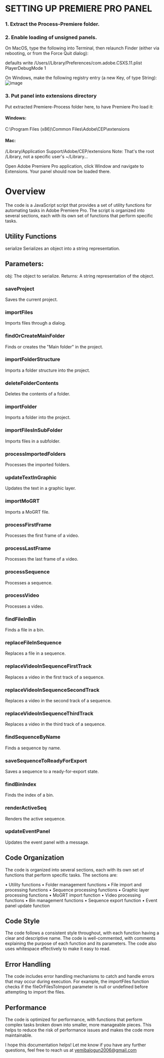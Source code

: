 # SETTING UP PREMIERE PRO PANEL

### 1.	Extract the Process-Premiere folder.
### 2.	Enable loading of unsigned panels. 
On MacOS, type the following into Terminal, then relaunch Finder (either via rebooting, or from the Force Quit dialog):

defaults write /Users/<username>/Library/Preferences/com.adobe.CSXS.11.plist PlayerDebugMode 1


On Windows, make the following registry entry (a new Key, of type String):
 ![image](https://github.com/user-attachments/assets/6cc0da77-077b-417e-9e6b-f1c3bead92fe)


### 3. Put panel into extensions directory
Put extracted Premiere-Process folder here, to have Premiere Pro load it:
#### Windows:    
C:\Program Files (x86)\Common Files\Adobe\CEP\extensions

#### Mac:        
/Library/Application Support/Adobe/CEP/extensions
Note: That's the root /Library, not a specific user's ~/Library...

Open Adobe Premiere Pro application, click Window and navigate to Extensions. Your panel should now be loaded there.

# Overview 
The code is a JavaScript script that provides a set of utility functions for automating tasks in Adobe Premiere Pro. The script is organized into several sections, each with its own set of functions that perform specific tasks.

## Utility Functions

serialize
Serializes an object into a string representation.

## Parameters:
obj: The object to serialize.
Returns: A string representation of the object.
### saveProject
Saves the current project.

### importFiles
Imports files through a dialog.

### findOrCreateMainFolder
Finds or creates the "Main folder" in the project.

### importFolderStructure
Imports a folder structure into the project.

### deleteFolderContents
Deletes the contents of a folder.

### importFolder
Imports a folder into the project.

### importFilesInSubFolder
Imports files in a subfolder.

### processImportedFolders
Processes the imported folders.

### updateTextInGraphic
Updates the text in a graphic layer.

### importMoGRT
Imports a MoGRT file.

### processFirstFrame
Processes the first frame of a video.

### processLastFrame
Processes the last frame of a video.

### processSequence
Processes a sequence.

### processVideo
Processes a video.

### findFileInBin
Finds a file in a bin.

### replaceFileInSequence
Replaces a file in a sequence.

### replaceVideoInSequenceFirstTrack
Replaces a video in the first track of a sequence.

### replaceVideoInSequenceSecondTrack
Replaces a video in the second track of a sequence.

### replaceVideoInSequenceThirdTrack
Replaces a video in the third track of a sequence.

### findSequenceByName
Finds a sequence by name.

### saveSequenceToReadyForExport
Saves a sequence to a ready-for-export state.

### findBinIndex
Finds the index of a bin.

### renderActiveSeq
Renders the active sequence.

### updateEventPanel
Updates the event panel with a message.

## Code Organization 
The code is organized into several sections, each with its own set of functions that perform specific tasks. The sections are:

•	Utility functions
•	Folder management functions
•	File import and processing functions
•	Sequence processing functions
•	Graphic layer processing functions
•	MoGRT import function
•	Video processing functions
•	Bin management functions
•	Sequence export function
•	Event panel update function

## Code Style
The code follows a consistent style throughout, with each function having a clear and descriptive name. The code is well-commented, with comments explaining the purpose of each function and its parameters. The code also uses whitespace effectively to make it easy to read.

## Error Handling 
The code includes error handling mechanisms to catch and handle errors that may occur during execution. For example, the importFiles function checks if the fileOrFilesToImport parameter is null or undefined before attempting to import the files.

## Performance 
The code is optimized for performance, with functions that perform complex tasks broken down into smaller, more manageable pieces. This helps to reduce the risk of performance issues and makes the code more maintainable.

I hope this documentation helps! Let me know if you have any further questions, feel free to reach us at yemibalogun2006@gmail.com
